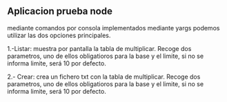 
## Aplicacion prueba node

mediante comandos por consola implementados mediante yargs podemos 
utilizar las dos opciones principales.

1.-Listar: muestra por pantalla la tabla de multiplicar.
Recoge dos parametros, uno de ellos obligatioros para la base y el limite, si no se informa limite, será 10 por defecto.

2.- Crear: crea un fichero txt con la tabla de multiplicar.
Recoge dos parametros, uno de ellos obligatioros para la base y el limite, si no se informa limite, será 10 por defecto.